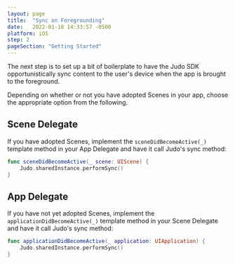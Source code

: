 ```yaml
---
layout: page
title:  "Sync on Foregrounding"
date:   2022-01-18 14:33:57 -0500
platform: iOS
step: 2
pageSection: "Getting Started"
---
```

The next step is to set up a bit of boilerplate to have the Judo SDK opportunistically sync content to the user's device when the app is brought to the foreground.

Depending on whether or not you have adopted Scenes in your app, choose the appropriate option from the following.

## Scene Delegate

If you have adopted Scenes, implement the `sceneDidBecomeActive(_)` template method in your App Delegate and have it call Judo's sync method:

```swift
func sceneDidBecomeActive(_ scene: UIScene) {
    Judo.sharedInstance.performSync()
}
```

## App Delegate

If you have not yet adopted Scenes, implement the `applicationDidBecomeActive(_)` template method in your Scene Delegate and have it call Judo's sync method:

```swift
func applicationDidBecomeActive(_ application: UIApplication) {
    Judo.sharedInstance.performSync()
}
```